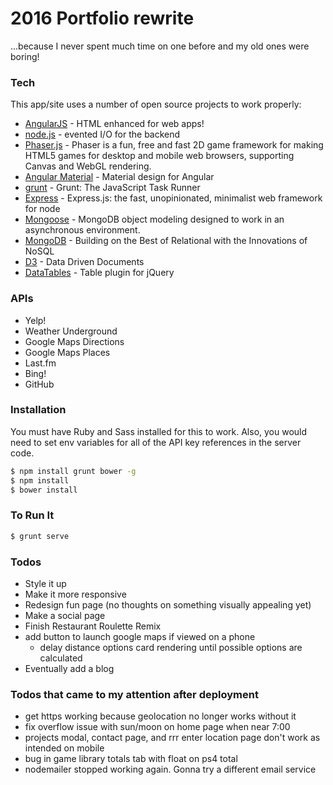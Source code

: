 # 2016 Portfolio rewrite

...because I never spent much time on one before and my old ones were boring!

### Tech

This app/site uses a number of open source projects to work properly:

* [AngularJS](https://github.com/angular/angular) - HTML enhanced for web apps!
* [node.js](https://nodejs.org/en/) - evented I/O for the backend
* [Phaser.js](https://github.com/photonstorm/phaser) - Phaser is a fun, free and fast 2D game framework for making HTML5 games for desktop and mobile web browsers, supporting Canvas and WebGL rendering.
* [Angular Material](https://github.com/angular/material) - Material design for Angular
* [grunt](https://github.com/gruntjs/grunt) - Grunt: The JavaScript Task Runner
* [Express](https://github.com/expressjs/express) - Express.js: the fast, unopinionated, minimalist web framework for node
* [Mongoose](https://github.com/Automattic/mongoose) - MongoDB object modeling designed to work in an asynchronous environment.
* [MongoDB](https://www.mongodb.com/) - Building on the Best of Relational with the Innovations of NoSQL
* [D3](https://d3js.org/) - Data Driven Documents
* [DataTables](https://datatables.net/) - Table plugin for jQuery

### APIs

 - Yelp!
 - Weather Underground
 - Google Maps Directions
 - Google Maps Places
 - Last.fm
 - Bing!
 - GitHub

### Installation
You must have Ruby and Sass installed for this to work. Also, you would need to set env variables for all of the API key references in the server code.

```sh
$ npm install grunt bower -g
$ npm install
$ bower install
```

### To Run It
```sh
$ grunt serve
```


### Todos

 - Style it up
 - Make it more responsive
 - Redesign fun page (no thoughts on something visually appealing yet)
 - Make a social page
 - Finish Restaurant Roulette Remix
  - add button to launch google maps if viewed on a phone
 	- delay distance options card rendering until possible options are calculated
 - Eventually add a blog
 
 
### Todos that came to my attention after deployment
 
 - get https working because geolocation no longer works without it
 - fix overflow issue with sun/moon on home page when near 7:00
 - projects modal, contact page, and rrr enter location page don't work as intended on mobile 
 - bug in game library totals tab with float on ps4 total
 - nodemailer stopped working again. Gonna try a different email service
